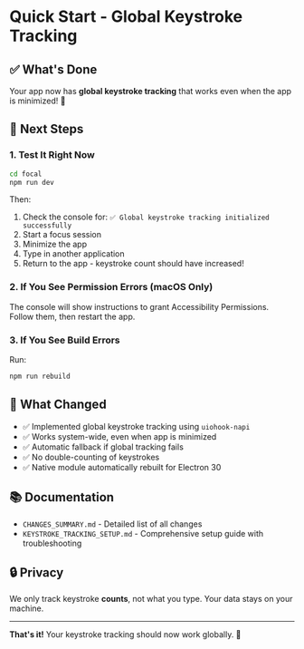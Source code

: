 # Quick Start - Global Keystroke Tracking

## ✅ What's Done

Your app now has **global keystroke tracking** that works even when the app is minimized! 🎉

## 🚀 Next Steps

### 1. Test It Right Now

```bash
cd focal
npm run dev
```

Then:

1. Check the console for: `✅ Global keystroke tracking initialized successfully`
2. Start a focus session
3. Minimize the app
4. Type in another application
5. Return to the app - keystroke count should have increased!

### 2. If You See Permission Errors (macOS Only)

The console will show instructions to grant Accessibility Permissions. Follow them, then restart the app.

### 3. If You See Build Errors

Run:

```bash
npm run rebuild
```

## 📝 What Changed

-   ✅ Implemented global keystroke tracking using `uiohook-napi`
-   ✅ Works system-wide, even when app is minimized
-   ✅ Automatic fallback if global tracking fails
-   ✅ No double-counting of keystrokes
-   ✅ Native module automatically rebuilt for Electron 30

## 📚 Documentation

-   `CHANGES_SUMMARY.md` - Detailed list of all changes
-   `KEYSTROKE_TRACKING_SETUP.md` - Comprehensive setup guide with troubleshooting

## 🔒 Privacy

We only track keystroke **counts**, not what you type. Your data stays on your machine.

---

**That's it!** Your keystroke tracking should now work globally. 🚀
